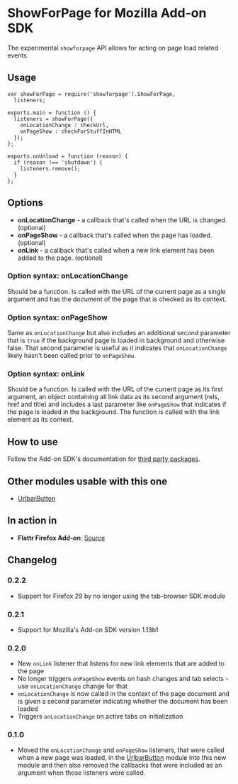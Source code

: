 ShowForPage for Mozilla Add-on SDK
=======

The experimental `showforpage` API allows for acting on page load related events.

## Usage

    var showForPage = require('showforpage').ShowForPage,
      listeners;
    
    exports.main = function () {
      listeners = showForPage({
        onLocationChange : checkUrl,
        onPageShow : checkForStuffInHTML
      });
    };
    
    exports.onUnload = function (reason) {
      if (reason !== 'shutdown') {
        listeners.remove();
      }
    };

## Options

* **onLocationChange** - a callback that's called when the URL is changed. (optional)
* **onPageShow** - a callback that's called when the page has loaded. (optional)
* **onLink** - a callback that's called when a new link element has been added to the page. (optional)

### Option syntax: onLocationChange

Should be a function. Is called with the URL of the current page as a single argument and has the document of the page that is checked as its context.

### Option syntax: onPageShow

Same as `onLocationChange` but also includes an additional second parameter that is `true` if the background page is loaded in background and otherwise false. That second parameter is useful as it indicates that `onLocationChange` likely hasn't been called prior to `onPageShow`.

### Option syntax: onLink

Should be a function. Is called with the URL of the current page as its first argument, an object containing all link data as its second argument (rels, href and title) and includes a last parameter like `onPageShow` that indicates if the page is loaded in the background. The function is called with the link element as its context.

## How to use

Follow the Add-on SDK's documentation for [third party packages](https://addons.mozilla.org/en-US/developers/docs/sdk/latest/dev-guide/tutorials/adding-menus.html).

## Other modules usable with this one

* [UrlbarButton](https://github.com/voxpelli/moz-urlbarbutton)

## In action in

* **Flattr Firefox Add-on**: [Source](https://github.com/flattr/fx-flattr-addon)

## Changelog

### 0.2.2

* Support for Firefox 29 by no longer using the tab-browser SDK module

### 0.2.1

* Support for Mozilla's Add-on SDK version 1.13b1

### 0.2.0

* New `onLink` listener that listens for new link elements that are added to the page
* No longer triggers `onPageShow` events on hash changes and tab selects - use `onLocationChange` change for that
* `onLocationChange` is now called in the context of the page document and is given a second parameter indicating whether the document has been loaded
* Triggers `onLocationChange` on active tabs on initialization

### 0.1.0

* Moved the `onLocationChange` and `onPageShow` listeners, that were called when a new page was loaded, in the [UrlbarButton](https://github.com/voxpelli/moz-urlbarbutton) module into this new module and then also removed the callbacks that were included as an argument when those listeners were called.
